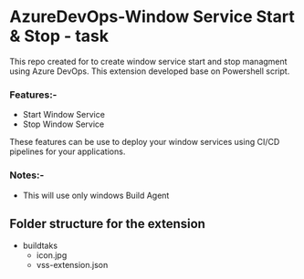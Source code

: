 # AzureDevOps-Window Service Start & Stop - task

This repo created for to create window service start and stop managment using Azure DevOps. This extension developed base on Powershell script.

### Features:-

- Start Window Service
- Stop Window Service

These features can be use to deploy your window services using CI/CD pipelines for your applications. 

### Notes:-

- This will use only windows Build Agent 

## Folder structure for the extension
- buildtaks
  - icon.jpg
  - vss-extension.json
  
  

